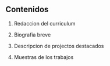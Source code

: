 ## Contenidos
1. Redaccion del curriculum
2. Biografia breve
    
3. Descripcion de projectos destacados
4. Muestras de los trabajos